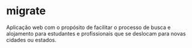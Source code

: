 # migrate
Aplicação web com o propósito de facilitar o processo de busca e alojamento para estudantes e profissionais que se deslocam para novas cidades ou estados.
